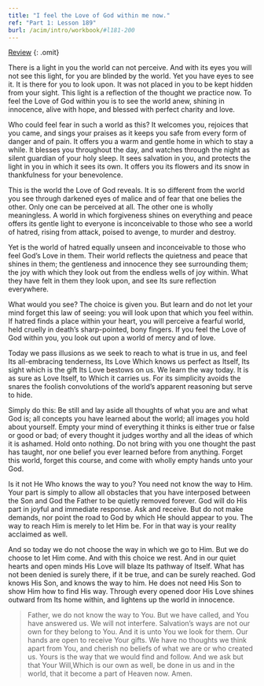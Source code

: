 ```yaml
---
title: "I feel the Love of God within me now."
ref: "Part 1: Lesson 189"
burl: /acim/intro/workbook/#l181-200
---
```


<a class="hide-review" href="/acim/workbook/l209/#l189">Review</a>
{: .omit}

There is a light in you the world can not perceive. And with its eyes
you will not see this light, for you are blinded by the world. Yet you
have eyes to see it. It is there for you to look upon. It was not placed
in you to be kept hidden from your sight. This light is a reflection of
the thought we practice now. To feel the Love of God within you is to
see the world anew, shining in innocence, alive with hope, and blessed
with perfect charity and love.

Who could feel fear in such a world as this? It welcomes you, rejoices
that you came, and sings your praises as it keeps you safe from every
form of danger and of pain. It offers you a warm and gentle home in
which to stay a while. It blesses you throughout the day, and watches
through the night as silent guardian of your holy sleep. It sees
salvation in you, and protects the light in you in which it sees its
own. It offers you its flowers and its snow in thankfulness for your
benevolence.

This is the world the Love of God reveals. It is so different from the
world you see through darkened eyes of malice and of fear that one
belies the other. Only one can be perceived at all. The other one is
wholly meaningless. A world in which forgiveness shines on everything
and peace offers its gentle light to everyone is inconceivable to those
who see a world of hatred, rising from attack, poised to avenge, to
murder and destroy.

Yet is the world of hatred equally unseen and inconceivable to those who
feel God’s Love in them. Their world reflects the quietness and peace
that shines in them; the gentleness and innocence they see surrounding
them; the joy with which they look out from the endless wells of joy
within. What they have felt in them they look upon, and see Its sure
reflection everywhere.

What would you see? The choice is given you. But learn and do not let
your mind forget this law of seeing: you will look upon that which you
feel within. If hatred finds a place within your heart, you will
perceive a fearful world, held cruelly in death’s sharp-pointed, bony
fingers. If you feel the Love of God within you, you look out upon a
world of mercy and of love.

Today we pass illusions as we seek to reach to what is true in us, and
feel Its all-embracing tenderness, Its Love Which knows us perfect as
Itself, Its sight which is the gift Its Love bestows on us. We learn the
way today. It is as sure as Love Itself, to Which it carries us. For its
simplicity avoids the snares the foolish convolutions of the world’s
apparent reasoning but serve to hide.

Simply do this: Be still and lay aside all thoughts of what you are and
what God is; all concepts you have learned about the world; all images
you hold about yourself. Empty your mind of everything it thinks is
either true or false or good or bad; of every thought it judges worthy
and all the ideas of which it is ashamed. Hold onto nothing. Do not
bring with you one thought the past has taught, nor one belief you ever
learned before from anything. Forget this world, forget this course, and
come with wholly empty hands unto your God.

Is it not He Who knows the way to you? You need not know the way to Him.
Your part is simply to allow all obstacles that you have interposed
between the Son and God the Father to be quietly removed forever. God
will do His part in joyful and immediate response. Ask and receive. But
do not make demands, nor point the road to God by which He should appear
to you. The way to reach Him is merely to let Him be. For in that way is
your reality acclaimed as well.

And so today we do not choose the way in which we go to Him. But we do
choose to let Him come. And with this choice we rest. And in our quiet
hearts and open minds His Love will blaze Its pathway of Itself. What
has not been denied is surely there, if it be true, and can be surely
reached. God knows His Son, and knows the way to him. He does not need
His Son to show Him how to find His way. Through every opened door His
Love shines outward from Its home within, and lightens up the world in
innocence.

> Father, we do not know the way to You. But we have called, and You
> have answered us. We will not interfere. Salvation’s ways are not our
> own for they belong to You. And it is unto You we look for them. Our
> hands are open to receive Your gifts. We have no thoughts we think
> apart from You, and cherish no beliefs of what we are or who created
> us. Yours is the way that we would find and follow. And we ask but that
> Your Will,Which is our own as well, be done in us and in the world,
> that it become a part of Heaven now. Amen.

